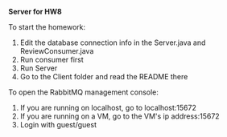 **Server for HW8**

To start the homework:
1. Edit the database connection info in the Server.java and ReviewConsumer.java
2. Run consumer first
3. Run Server
4. Go to the Client folder and read the README there

To open the RabbitMQ management console:
1. If you are running on localhost, go to localhost:15672
2. If you are running on a VM, go to the VM's ip address:15672
3. Login with guest/guest